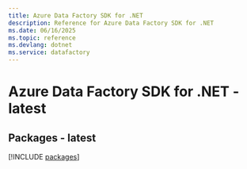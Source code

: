 ```yaml
---
title: Azure Data Factory SDK for .NET
description: Reference for Azure Data Factory SDK for .NET
ms.date: 06/16/2025
ms.topic: reference
ms.devlang: dotnet
ms.service: datafactory
---
```

# Azure Data Factory SDK for .NET - latest
## Packages - latest
[!INCLUDE [packages](data-factory-index.md)]